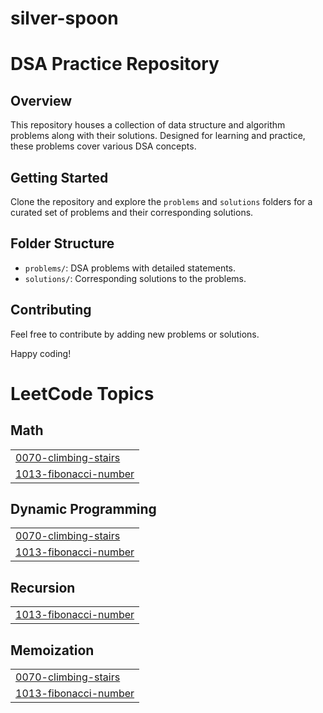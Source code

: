 # silver-spoon
# DSA Practice Repository

## Overview

This repository houses a collection of data structure and algorithm problems along with their solutions.
Designed for learning and practice, these problems cover various DSA concepts.

## Getting Started

Clone the repository and explore the `problems` and `solutions` folders for a curated set of problems and their corresponding solutions.

## Folder Structure

- `problems/`: DSA problems with detailed statements.
- `solutions/`: Corresponding solutions to the problems.

## Contributing

Feel free to contribute by adding new problems or solutions. 

Happy coding!

<!---LeetCode Topics Start-->
# LeetCode Topics
## Math
|  |
| ------- |
| [0070-climbing-stairs](https://github.com/shivani3200/silver-spoon/tree/master/0070-climbing-stairs) |
| [1013-fibonacci-number](https://github.com/shivani3200/silver-spoon/tree/master/1013-fibonacci-number) |
## Dynamic Programming
|  |
| ------- |
| [0070-climbing-stairs](https://github.com/shivani3200/silver-spoon/tree/master/0070-climbing-stairs) |
| [1013-fibonacci-number](https://github.com/shivani3200/silver-spoon/tree/master/1013-fibonacci-number) |
## Recursion
|  |
| ------- |
| [1013-fibonacci-number](https://github.com/shivani3200/silver-spoon/tree/master/1013-fibonacci-number) |
## Memoization
|  |
| ------- |
| [0070-climbing-stairs](https://github.com/shivani3200/silver-spoon/tree/master/0070-climbing-stairs) |
| [1013-fibonacci-number](https://github.com/shivani3200/silver-spoon/tree/master/1013-fibonacci-number) |
<!---LeetCode Topics End-->
